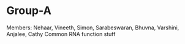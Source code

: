# Group-A
Members: Nehaar, Vineeth, Simon, Sarabeswaran, Bhuvna, Varshini, Anjalee, Cathy
Common RNA function stuff
